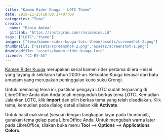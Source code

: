 ```yaml
---
title: "Kamen Rider Kuuga - LOTC Theme"
date: 2019-11-25T10:08:17+07:00
categories: "Tema"
creator: 
  name: "Rania Amina"
  gitlink: "https://instagram.com/raniaamina.id"
tags: ["LOTC","theme"]
images: ["tema/kamen-rider-kuuga-lotc-theme/assets/screenshot-2.png"]
thumbnails: ["assets/screenshot-2.png","assets/screenshot-1.png"]
downloadfile: "assets/kamen-rider-kuuga.lotc"
license: "CC-BY-SA"
---
```

[Kamen Rider Kuuga](https://kamenrider.fandom.com/wiki/Kamen_Rider_Kuuga) merupakan serial kamen rider pertama di era Heisei yang tayang di sekitaran tahun 2000-an. Kekuatan Kuuga berasal dari batu amadam yang merupakan peninggalan kuno suku Grongi.<!--more-->

Untuk memasng tema ini, pastikan pengaya LOTC sudah terpasang di LibreOffice Anda dan Anda telah mengunduh berkas tema LOTC. Kemudian Jalankan LOTC, klik **Import** dan pilih berkas tema yang telah disediakan. Klik tema, kemudian pada dialog detail silakan klik **Activate**.

Untuk hasil maksimal (sesuai dengan tangkapan layar pada thumbnail), gunakan tema gelap pada LibreOffice Anda. Untuk mengubah warna latar pada LibreOffice, silakan buka menu **Tool** --> **Options** --> **Applications Colors**. 
